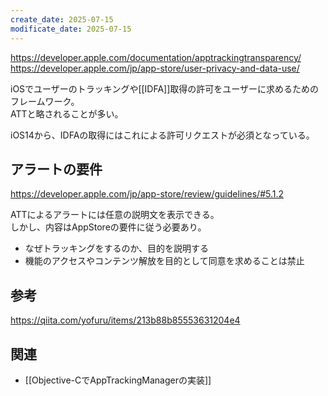 ```yaml
---
create_date: 2025-07-15
modificate_date: 2025-07-15
---
```

<https://developer.apple.com/documentation/apptrackingtransparency/>  
<https://developer.apple.com/jp/app-store/user-privacy-and-data-use/>

iOSでユーザーのトラッキングや[[IDFA]]取得の許可をユーザーに求めるためのフレームワーク。  
ATTと略されることが多い。

iOS14から、IDFAの取得にはこれによる許可リクエストが必須となっている。

## アラートの要件
<https://developer.apple.com/jp/app-store/review/guidelines/#5.1.2>

ATTによるアラートには任意の説明文を表示できる。  
しかし、内容はAppStoreの要件に従う必要あり。

* なぜトラッキングをするのか、目的を説明する
* 機能のアクセスやコンテンツ解放を目的として同意を求めることは禁止

## 参考
<https://qiita.com/yofuru/items/213b88b85553631204e4>

## 関連
* [[Objective-CでAppTrackingManagerの実装]]